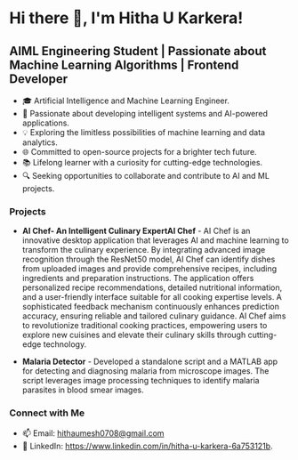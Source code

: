 <!-- Generated by GitHub Profile README Generator -->
# Hi there 👋, I'm Hitha U Karkera!
## AIML Engineering Student | Passionate about Machine Learning Algorithms | Frontend Developer

- 🎓 Artificial Intelligence and Machine Learning Engineer.
- 🤖 Passionate about developing intelligent systems and AI-powered applications.
- 💡 Exploring the limitless possibilities of machine learning and data analytics.
- 🌐 Committed to open-source projects for a brighter tech future.
- 📚 Lifelong learner with a curiosity for cutting-edge technologies.
- 🔍 Seeking opportunities to collaborate and contribute to AI and ML projects.

### Projects

- **AI Chef- An Intelligent Culinary ExpertAI Chef** - AI Chef is an innovative desktop application that leverages AI and machine learning to transform the culinary experience. By integrating advanced image recognition through the ResNet50 model, AI Chef can identify dishes from uploaded images and provide comprehensive recipes, including ingredients and preparation instructions. The application offers personalized recipe recommendations, detailed nutritional information, and a user-friendly interface suitable for all cooking expertise levels. A sophisticated feedback mechanism continuously enhances prediction accuracy, ensuring reliable and tailored culinary guidance. AI Chef aims to revolutionize traditional cooking practices, empowering users to explore new cuisines and elevate their culinary skills through cutting-edge technology.

- **Malaria Detector** - Developed a standalone script and a MATLAB app for detecting and diagnosing malaria from microscope images. The script leverages image processing techniques to identify malaria parasites in blood smear images.



### Connect with Me

- 📫 Email: hithaumesh0708@gmail.com
- 💼 LinkedIn: https://www.linkedin.com/in/hitha-u-karkera-6a753121b.
